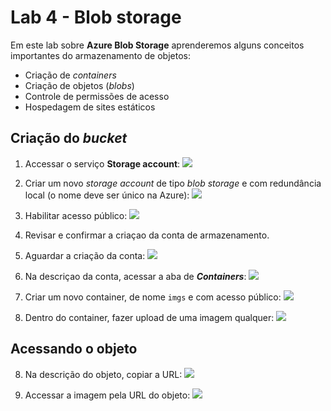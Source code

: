 # Lab 4 - Blob storage

Em este lab sobre **Azure Blob Storage** aprenderemos alguns conceitos importantes do armazenamento de objetos:
 - Criação de *containers*
 - Criação de objetos (*blobs*)
 - Controle de permissões de acesso
 - Hospedagem de sites estáticos

## Criação do *bucket*
 
1. Accessar o serviço **Storage account**:
   ![](https://raw.githubusercontent.com/josecastillolema/fiap/master/net/devops/img/blob01.png)

2. Criar um novo *storage account* de tipo *blob storage* e com redundância local (o nome deve ser único na Azure):
   ![](https://raw.githubusercontent.com/josecastillolema/fiap/master/net/devops/img/blob02.png)

3. Habilitar acesso público:
   ![](https://raw.githubusercontent.com/josecastillolema/fiap/master/net/devops/img/blob03.png)
   
4. Revisar e confirmar a criaçao da conta de armazenamento.

5. Aguardar a criação da conta:
   ![](https://raw.githubusercontent.com/josecastillolema/fiap/master/net/devops/img/blob05.png)

6. Na descriçao da conta, acessar a aba de ***Containers***:
   ![](https://raw.githubusercontent.com/josecastillolema/fiap/master/net/devops/img/blob06.png)

6. Criar um novo container, de nome `imgs` e com acesso público:
   ![](https://raw.githubusercontent.com/josecastillolema/fiap/master/net/devops/img/blob07.png)

7. Dentro do container, fazer upload de uma imagem qualquer:
   ![](https://raw.githubusercontent.com/josecastillolema/fiap/master/net/devops/img/blob08.png)

## Acessando o objeto

8. Na descrição do objeto, copiar a URL:
   ![](https://raw.githubusercontent.com/josecastillolema/fiap/master/net/devops/img/blob09.png)

9. Accessar a imagem pela URL do objeto:
   ![](https://raw.githubusercontent.com/josecastillolema/fiap/master/net/devops/img/blob10.png)    
